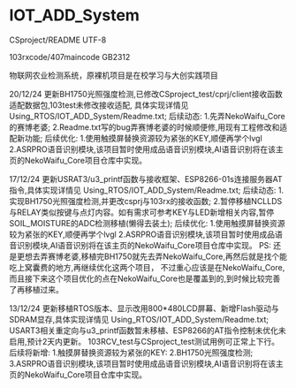 # IOT_ADD_System

CSproject/README UTF-8

103rxcode/407maincode GB2312

物联网农业检测系统，原裸机项目是在校学习与大创实践项目            
                
20/12/24    更新BH1750光照强度检测,已修改CSproject_test/cprj/client接收函数适配数据包,103test未修改接收适配,
            具体实现详情见 Using_RTOS/IOT_ADD_System/Readme.txt;
            后续动态:
                        1.先弄NekoWaifu_Core的赛博老婆;
                        2.Readme.txt写的bug弄赛博老婆的时候顺便修,用现有工程修改和适配新功能;
            后续优化:
                        1.使用触摸屏替换资源较为紧张的KEY,顺便再学个lvgl
                        2.ASRPRO语音识别模块,该项目暂时使用成品语音识别模块,AI语音识别将在该主页的NekoWaifu_Core项目仓库中实现。



17/12/24    更新USRAT3/u3_printf函数与接收框架、ESP8266-01s连接服务器AT指令,具体实现详情见 Using_RTOS/IOT_ADD_System/Readme.txt;
            后续动态:
                        1.实现BH1750光照强度检测,并更改csprj与103rx的接收函数;
                        2.暂停移植NCLLDS与RELAY类似按键与点灯内容。如有需求可参考KEY与LED新增相关内容,暂停SOIL_MOISTURE的ADC检测移植(懒得去装土);
            后续优化:
                        1.使用触摸屏替换资源较为紧张的KEY,顺便再学个lvgl
                        2.ASRPRO语音识别模块,该项目暂时使用成品语音识别模块,AI语音识别将在该主页的NekoWaifu_Core项目仓库中实现。
            PS:
                还是更想去弄赛博老婆,移植完BH1750就先去弄NekoWaifu_Core,再然后就是找个能吃上窝囊费的地方,再继续优化这两个项目，
                不过重心应该是在NekoWaifu_Core,而且接下来这个项目优化的点在NekoWaifu_Core也是覆盖到的,到时候比较完善了再移植过来。



13/12/24    更新移植RTOS版本、显示改用800*480LCD屏幕、新增Flash驱动与SDRAM显存,具体实现详情见 Using_RTOS/IOT_ADD_System/Readme.txt;
            USART3相关重定向与u3_printf函数暂未移植、ESP8266的AT指令控制未优化未启用,预计2天内更新。
            103RCV_test与CSproject_test测试用例可正常上下行。
            后续将新增:
                        1.触摸屏替换资源较为紧张的KEY:
                        2.BH1750光照强度检测;
                        3.ASRPRO语音识别模块,该项目暂时使用成品语音识别模块,AI语音识别将在该主页的NekoWaifu_Core项目仓库中实现。



